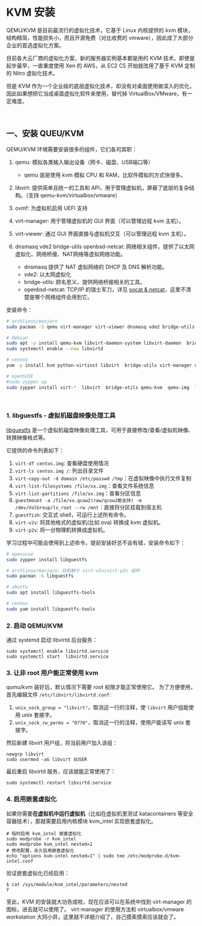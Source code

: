 # KVM 安装

QEMU/KVM 是目前最流行的虚拟化技术，它基于 Linux 内核提供的 kvm 模块，结构精简，性能损失小，而且开源免费（对比收费的 vmware），因此成了大部分企业的首选虚拟化方案。

目前各大云厂商的虚拟化方案，新的服务器实例基本都是用的 KVM 技术。即使是起步最早，一直重度使用 Xen 的 AWS，从 EC2 C5 开始就改用了基于 KVM 定制的 Nitro 虚拟化技术。

但是 KVM 作为一个企业级的底层虚拟化技术，却没有对桌面使用做深入的优化，因此如果想把它当成桌面虚拟化软件来使用，替代掉 VirtualBox/VMware，有一定难度。

‍

## 一、安装 QUEU/KVM

QEMU/KVM 环境需要安装很多的组件，它们各司其职：

1. qemu: 模拟各类输入输出设备（网卡、磁盘、USB端口等）

    - qemu 底层使用 kvm 模拟 CPU 和 RAM，比软件模拟的方式快很多。
2. libvirt: 提供简单且统一的工具和 API，用于管理虚拟机，屏蔽了底层的复杂结构。（支持 qemu-kvm/virtualbox/vmware）
3. ovmf: 为虚拟机启用 UEFI 支持
4. virt-manager: 用于管理虚拟机的 GUI 界面（可以管理远程 kvm 主机）。
5. virt-viewer: 通过 GUI 界面直接与虚拟机交互（可以管理远程 kvm 主机）。
6. dnsmasq vde2 bridge-utils openbsd-netcat: 网络相关组件，提供了以太网虚拟化、网络桥接、NAT网络等虚拟网络功能。

    - dnsmasq 提供了 NAT 虚拟网络的 DHCP 及 DNS 解析功能。
    - vde2: 以太网虚拟化
    - bridge-utils: 顾名思义，提供网络桥接相关的工具。
    - openbsd-netcat: TCP/IP 的瑞士军刀，详见 [socat &amp; netcat](https://thiscute.world/posts/socat-netcat/)，这里不清楚是哪个网络组件会用到它。

安装命令：

```bash
# archlinux/manjaro
sudo pacman -S qemu virt-manager virt-viewer dnsmasq vde2 bridge-utils openbsd-netcat

# debian
sudo apt -y install qemu-kvm libvirt-daemon-system libvirt-daemon  bridge-utils libguestfs-tools libosinfo-bin  qemu-system virt-manager
sudo systemctl enable --now libvirtd

# centos
yum -y install kvm python-virtinst libvirt  bridge-utils virt-manager qemu-kvm-tools  virt-viewer  virt-v2v libguestfs-tools-c

# openSUSE
#sudo zypper up
sudo zypper install virt-*  libvirt  bridge-utils qemu-kvm  qemu-img  libvirt-client libvirt-devel
```

‍

### 1. libguestfs - 虚拟机磁盘映像处理工具

[libguestfs](https://libguestfs.org/) 是一个虚拟机磁盘映像处理工具，可用于直接修改/查看/虚拟机映像、转换映像格式等。

它提供的命令列表如下：

1. ​`virt-df centos.img`​: 查看硬盘使用情况
2. ​`virt-ls centos.img /`​: 列出目录文件
3. ​`virt-copy-out -d domain /etc/passwd /tmp`​：在虚拟映像中执行文件复制
4. ​`virt-list-filesystems /file/xx.img`​：查看文件系统信息
5. ​`virt-list-partitions /file/xx.img`​：查看分区信息
6. ​`guestmount -a /file/xx.qcow2(raw/qcow2都支持) -m /dev/VolGroup/lv_root --rw /mnt`​：直接将分区挂载到宿主机
7. ​`guestfish`​: 交互式 shell，可运行上述所有命令。
8. ​`virt-v2v`​: 将其他格式的虚拟机(比如 ova) 转换成 kvm 虚拟机。
9. ​`virt-p2v`​: 将一台物理机转换成虚拟机。

学习过程中可能会使用到上述命令，提前安装好总不会有错，安装命令如下：

```bash
# opensuse
sudo zypper install libguestfs

# archlinux/manjaro，目前缺少 virt-v2v/virt-p2v 组件
sudo pacman -S libguestfs

# ubuntu
sudo apt install libguestfs-tools

# centos
sudo yum install libguestfs-tools

```

### 2. 启动 QEMU/KVM

通过 systemd 启动 libvirtd 后台服务：

```shell
sudo systemctl enable libvirtd.service
sudo systemctl start  libvirtd.service
```

### 3. 让非 root 用户能正常使用 kvm

qumu/kvm 装好后，默认情况下需要 root 权限才能正常使用它。 为了方便使用，首先编辑文件 `/etc/libvirt/libvirtd.conf`​:

1. ​`unix_sock_group = "libvirt"`​，取消这一行的注释，使 `libvirt`​ 用户组能使用 unix 套接字。
2. ​`unix_sock_rw_perms = "0770"`​，取消这一行的注释，使用户能读写 unix 套接字。

然后新建 libvirt 用户组，将当前用户加入该组：

```shell
newgrp libvirt
sudo usermod -aG libvirt $USER 
```

最后重启 libvirtd 服务，应该就能正常使用了：

```shell
sudo systemctl restart libvirtd.service 
```

### 4. 启用嵌套虚拟化

如果你需要**在虚拟机中运行虚拟机**（比如在虚拟机里测试 katacontainers 等安全容器技术），那就需要启用内核模块 kvm_intel 实现嵌套虚拟化。

```shell
# 临时启用 kvm_intel 嵌套虚拟化
sudo modprobe -r kvm_intel
sudo modprobe kvm_intel nested=1
# 修改配置，永久启用嵌套虚拟化
echo "options kvm-intel nested=1" | sudo tee /etc/modprobe.d/kvm-intel.conf

```

验证嵌套虚拟化已经启用：

```shell
$ cat /sys/module/kvm_intel/parameters/nested 
Y
```

至此，KVM 的安装就大功告成啦，现在应该可以在系统中找到 virt-manager 的图标，进去就可以使用了。 virt-manager 的使用方法和 virtualbox/vmware workstation 大同小异，这里就不详细介绍了，自己摸索摸索应该就会了。
